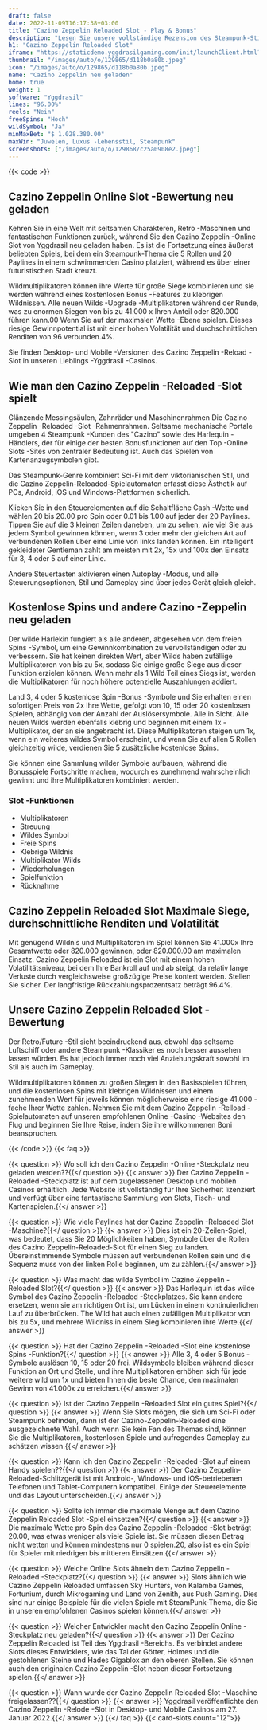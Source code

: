 ```yaml
---
draft: false
date: 2022-11-09T16:17:38+03:00
title: "Cazino Zeppelin Reloaded Slot - Play & Bonus"
description: "Lesen Sie unsere vollständige Rezension des Steampunk-Stils Cazino Zeppelin Reloaded Online-Slot, wo wir uns das Gameplay ansehen und wo Sie mit dem besten Casino-Bonus spielen können."
h1: "Cazino Zeppelin Reloaded Slot"
iframe: "https://staticdemo.yggdrasilgaming.com/init/launchClient.html?gameid=10188&lang=en&currency=EUR&org=Demo&key=&fullscreen=yes"
thumbnail: "/images/auto/o/129865/d118b0a80b.jpeg"
icon: "/images/auto/o/129865/d118b0a80b.jpeg"
name: "Cazino Zeppelin neu geladen"
home: true
weight: 1
software: "Yggdrasil"
lines: "96.00%"
reels: "Nein"
freeSpins: "Hoch"
wildSymbol: "Ja"
minMaxBet: "$ 1.028.380.00"
maxWin: "Juwelen, Luxus -Lebensstil, Steampunk"
screenshots: ["/images/auto/o/129868/c25a0908e2.jpeg"]
---
```


{{< code >}}<h2>Cazino Zeppelin Online Slot -Bewertung neu geladen</h2><p>Kehren Sie in eine Welt mit seltsamen Charakteren, Retro -Maschinen und fantastischen Funktionen zurück, während Sie den Cazino Zeppelin -Online Slot von Yggdrasil neu geladen haben. Es ist die Fortsetzung eines äußerst beliebten Spiels, bei dem ein Steampunk-Thema die 5 Rollen und 20 Paylines in einem schwimmenden Casino platziert, während es über einer futuristischen Stadt kreuzt.</p><p>Wildmultiplikatoren können ihre Werte für große Siege kombinieren und sie werden während eines kostenlosen Bonus -Features zu klebrigen Wildnissen. Alle neuen Wilds -Upgrade -Multiplikatoren während der Runde, was zu enormen Siegen von bis zu 41.000 x Ihren Anteil oder 820.000 führen kann.00 Wenn Sie auf der maximalen Wette -Ebene spielen. Dieses riesige Gewinnpotential ist mit einer hohen Volatilität und durchschnittlichen Renditen von 96 verbunden.4%.</p><p>Sie finden Desktop- und Mobile -Versionen des Cazino Zeppelin -Reload -Slot in unseren Lieblings -Yggdrasil -Casinos.</p><h2>Wie man den Cazino Zeppelin -Reloaded -Slot spielt</h2><p>Glänzende Messingsäulen, Zahnräder und Maschinenrahmen Die Cazino Zeppelin -Reloaded -Slot -Rahmenrahmen. Seltsame mechanische Portale umgeben 4 Steampunk -Kunden des "Cazino" sowie des Harlequin -Händlers, der für einige der besten Bonusfunktionen auf den Top -Online Slots -Sites von zentraler Bedeutung ist. Auch das Spielen von Kartenanzugsymbolen gibt.</p><p>Das Steampunk-Genre kombiniert Sci-Fi mit dem viktorianischen Stil, und die Cazino Zeppelin-Reloaded-Spielautomaten erfasst diese Ästhetik auf PCs, Android, iOS und Windows-Plattformen sicherlich.</p><p>Klicken Sie in den Steuerelementen auf die Schaltfläche Cash -Wette und wählen.20 bis 20.00 pro Spin oder 0.01 bis 1.00 auf jeder der 20 Paylines. Tippen Sie auf die 3 kleinen Zeilen daneben, um zu sehen, wie viel Sie aus jedem Symbol gewinnen können, wenn 3 oder mehr der gleichen Art auf verbundenen Rollen über eine Linie von links landen können. Ein intelligent gekleideter Gentleman zahlt am meisten mit 2x, 15x und 100x den Einsatz für 3, 4 oder 5 auf einer Linie.</p><p>Andere Steuertasten aktivieren einen Autoplay -Modus, und alle Steuerungsoptionen, Stil und Gameplay sind über jedes Gerät gleich gleich.</p><h2>Kostenlose Spins und andere Cazino -Zeppelin neu geladen</h2><p>Der wilde Harlekin fungiert als alle anderen, abgesehen von dem freien Spins -Symbol, um eine Gewinnkombination zu vervollständigen oder zu verbessern. Sie hat keinen direkten Wert, aber Wilds haben zufällige Multiplikatoren von bis zu 5x, sodass Sie einige große Siege aus dieser Funktion erzielen können. Wenn mehr als 1 Wild Teil eines Siegs ist, werden die Multiplikatoren für noch höhere potenzielle Auszahlungen addiert.</p><p>Land 3, 4 oder 5 kostenlose Spin -Bonus -Symbole und Sie erhalten einen sofortigen Preis von 2x Ihre Wette, gefolgt von 10, 15 oder 20 kostenlosen Spielen, abhängig von der Anzahl der Auslösersymbole. Alle in Sicht. Alle neuen Wilds werden ebenfalls klebrig und beginnen mit einem 1x -Multiplikator, der an sie angebracht ist. Diese Multiplikatoren steigen um 1x, wenn ein weiteres wildes Symbol erscheint, und wenn Sie auf allen 5 Rollen gleichzeitig wilde, verdienen Sie 5 zusätzliche kostenlose Spins.</p><p>Sie können eine Sammlung wilder Symbole aufbauen, während die Bonusspiele Fortschritte machen, wodurch es zunehmend wahrscheinlich gewinnt und ihre Multiplikatoren kombiniert werden.</p><h3>
Slot -Funktionen</h3><ul>
<li></span>
Multiplikatoren</li>
<li></span>
Streuung</li>
<li></span>
Wildes Symbol</li>
<li></span>
Freie Spins</li>
<li></span>
Klebrige Wildnis</li>
<li></span>
Multiplikator Wilds</li>
<li></span>
Wiederholungen</li>
<li></span>
Spielfunktion</li>
<li></span>
Rücknahme</li></ul><h2>Cazino Zeppelin Reloaded Slot Maximale Siege, durchschnittliche Renditen und Volatilität</h2><p>Mit genügend Wildnis und Multiplikatoren im Spiel können Sie 41.000x Ihre Gesamtwette oder 820.000 gewinnen, oder 820.000.00 am maximalen Einsatz. Cazino Zeppelin Reloaded ist ein Slot mit einem hohen Volatilitätsniveau, bei dem Ihre Bankroll auf und ab steigt, da relativ lange Verluste durch vergleichsweise großzügige Preise kontert werden. Stellen Sie sicher. Der langfristige Rückzahlungsprozentsatz beträgt 96.4%.</p><h2>Unsere Cazino Zeppelin Reloaded Slot -Bewertung</h2><p>Der Retro/Future -Stil sieht beeindruckend aus, obwohl das seltsame Luftschiff oder andere Steampunk -Klassiker es noch besser aussehen lassen würden. Es hat jedoch immer noch viel Anziehungskraft sowohl im Stil als auch im Gameplay.</p><p>Wildmultiplikatoren können zu großen Siegen in den Basisspielen führen, und die kostenlosen Spins mit klebrigen Wildnissen und einem zunehmenden Wert für jeweils können möglicherweise eine riesige 41.000 -fache Ihrer Wette zahlen. Nehmen Sie mit dem Cazino Zeppelin -Relload -Spielautomaten auf unseren empfohlenen Online -Casino -Websites den Flug und beginnen Sie Ihre Reise, indem Sie ihre willkommenen Boni beanspruchen.</p>
{{< /code >}}
{{< faq >}}

{{< question >}} Wo soll ich den Cazino Zeppelin -Online -Steckplatz neu geladen werden??{{</ question >}}
{{< answer >}} Der Cazino Zeppelin -Reloaded -Steckplatz ist auf dem zugelassenen Desktop und mobilen Casinos erhältlich. Jede Website ist vollständig für Ihre Sicherheit lizenziert und verfügt über eine fantastische Sammlung von Slots, Tisch- und Kartenspielen.{{</ answer >}}

{{< question >}} Wie viele Paylines hat der Cazino Zeppelin -Reloaded Slot -Maschine?{{</ question >}}
{{< answer >}} Dies ist ein 20-Zeilen-Spiel, was bedeutet, dass Sie 20 Möglichkeiten haben, Symbole über die Rollen des Cazino Zeppelin-Reloaded-Slot für einen Sieg zu landen. Übereinstimmende Symbole müssen auf verbundenen Rollen sein und die Sequenz muss von der linken Rolle beginnen, um zu zählen.{{</ answer >}}

{{< question >}} Was macht das wilde Symbol im Cazino Zeppelin -Reloaded Slot?{{</ question >}}
{{< answer >}} Das Harlequin ist das wilde Symbol des Cazino Zeppelin -Reloaded -Steckplatzes. Sie kann andere ersetzen, wenn sie am richtigen Ort ist, um Lücken in einem kontinuierlichen Lauf zu überbrücken. The Wild hat auch einen zufälligen Multiplikator von bis zu 5x, und mehrere Wildniss in einem Sieg kombinieren ihre Werte.{{</ answer >}}

{{< question >}} Hat der Cazino Zeppelin -Reloaded -Slot eine kostenlose Spins -Funktion?{{</ question >}}
{{< answer >}} Alle 3, 4 oder 5 Bonus -Symbole auslösen 10, 15 oder 20 frei. Wildsymbole bleiben während dieser Funktion an Ort und Stelle, und ihre Multiplikatoren erhöhen sich für jede weitere wild um 1x und bieten Ihnen die beste Chance, den maximalen Gewinn von 41.000x zu erreichen.{{</ answer >}}

{{< question >}} Ist der Cazino Zeppelin -Reloaded Slot ein gutes Spiel?{{</ question >}}
{{< answer >}} Wenn Sie Slots mögen, die sich um Sci-Fi oder Steampunk befinden, dann ist der Cazino-Zeppelin-Reloaded eine ausgezeichnete Wahl. Auch wenn Sie kein Fan des Themas sind, können Sie die Multiplikatoren, kostenlosen Spiele und aufregendes Gameplay zu schätzen wissen.{{</ answer >}}

{{< question >}} Kann ich den Cazino Zeppelin -Reloaded -Slot auf einem Handy spielen??{{</ question >}}
{{< answer >}} Der Cazino Zeppelin-Reloaded-Schlitzgerät ist mit Android-, Windows- und iOS-betriebenen Telefonen und Tablet-Computern kompatibel. Einige der Steuerelemente und das Layout unterscheiden.{{</ answer >}}

{{< question >}} Sollte ich immer die maximale Menge auf dem Cazino Zeppelin Reloaded Slot -Spiel einsetzen?{{</ question >}}
{{< answer >}} Die maximale Wette pro Spin des Cazino Zeppelin -Reloaded -Slot beträgt 20.00, was etwas weniger als viele Spiele ist. Sie müssen diesen Betrag nicht wetten und können mindestens nur 0 spielen.20, also ist es ein Spiel für Spieler mit niedrigen bis mittleren Einsätzen.{{</ answer >}}

{{< question >}} Welche Online Slots ähneln dem Cazino Zeppelin -Reloaded -Steckplatz?{{</ question >}}
{{< answer >}} Slots ähnlich wie Cazino Zeppelin Reloaded umfassen Sky Hunters, von Kalamba Games, Fortunium, durch Mikrogaming und Land von Zenith, aus Push Gaming. Dies sind nur einige Beispiele für die vielen Spiele mit SteamPunk-Thema, die Sie in unseren empfohlenen Casinos spielen können.{{</ answer >}}

{{< question >}} Welcher Entwickler macht den Cazino Zeppelin Online -Steckplatz neu geladen?{{</ question >}}
{{< answer >}} Der Cazino Zeppelin Reloaded ist Teil des Yggdrasil -Bereichs. Es verbindet andere Slots dieses Entwicklers, wie das Tal der Götter, Holmes und die gestohlenen Steine und Hades Gigablox an den oberen Stellen. Sie können auch den originalen Cazino Zeppelin -Slot neben dieser Fortsetzung spielen.{{</ answer >}}

{{< question >}} Wann wurde der Cazino Zeppelin Reloaded Slot -Maschine freigelassen??{{</ question >}}
{{< answer >}} Yggdrasil veröffentlichte den Cazino Zeppelin -Relode -Slot in Desktop- und Mobile Casinos am 27. Januar 2022.{{</ answer >}}
{{</ faq >}}
{{< card-slots count="12">}}